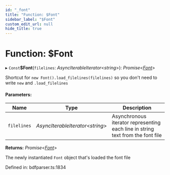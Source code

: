 ```yaml
---
id: "_font"
title: "Function: $Font"
sidebar_label: "$Font"
custom_edit_url: null
hide_title: true
---
```


# Function: $Font

▸ `Const`**$Font**(`filelines`: *AsyncIterableIterator*<*string*\>): *Promise*<[*Font*](../classes/font.md)\>

Shortcut for `new Font().load_filelines(filelines)` so you don't need to write `new` and `.load_filelines`

#### Parameters:

Name | Type | Description |
------ | ------ | ------ |
`filelines` | *AsyncIterableIterator*<*string*\> | Asynchronous iterator representing each line in string text from the font file    |

**Returns:** *Promise*<[*Font*](../classes/font.md)\>

The newly instantiated `Font` object that's loaded the font file

Defined in: bdfparser.ts:1834
